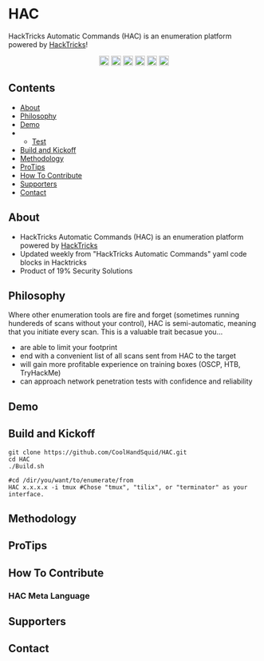 # HAC
HackTricks Automatic Commands (HAC) is an enumeration platform powered by [HackTricks](https://book.hacktricks.xyz)! 
<p align="center">
  <a><img src="https://img.shields.io/badge/price-FREE-0098f7.svg" height="20"/></a>
  <a><img src="https://img.shields.io/github/license/mashape/apistatus.svg" height="20"/></a>
  <a><img src="https://img.shields.io/badge/OS-Kali-yellow.svg" height="20"/></a>
  <a><img src="https://img.shields.io/badge/python-3.7%2B-blue.svg" height="20"/></a>
  <a><img src="https://img.shields.io/badge/version-1.0.0-lightgrey.svg" height="20"/></a>
  <a href="https://twitter.com/intent/tweet?text=I%20love%20automating%20the%20scanning%20and%20enumeration%20capabilities%20I%20have%20with%20the%20enumeration%20platform%20powered%20by%20https%3A%2F%2Fbook.HackTricks.xyz%21%20It%20is%20so%20convenient%21&url=https://github.com/CoolHandSquid/HAC&via=CoolHandSquid&hashtags=infosec,oscp,HackTheBox,kalilinux,pentesting"><img src="https://img.shields.io/twitter/url/http/shields.io.svg?style=social" alt="tweet" height="20"></a>
</p>

## Contents
  - [About](#about)
  - [Philosophy](#philosophy)
  - [Demo](#demo)
  - - [Test](#test)
  - [Build and Kickoff](#build-and-kickoff)
  - [Methodology](#methodology)
  - [ProTips](#protips)
  - [How To Contribute](#how-to-contribute)
  - [Supporters](#supporters)
  - [Contact](#contact)

## About

- HackTricks Automatic Commands (HAC) is an enumeration platform powered by [HackTricks](https://book.hacktricks.xyz)
- Updated weekly from "HackTricks Automatic Commands" yaml code blocks in Hacktricks
- Product of 19% Security Solutions

## Philosophy

Where other enumeration tools are fire and forget (sometimes running hundereds of scans without your control), HAC is semi-automatic, meaning that you initiate every scan. This is a valuable trait becasue you...
- are able to limit your footprint
- end with a convenient list of all scans sent from HAC to the target
- will gain more profitable experience on training boxes (OSCP, HTB, TryHackMe)
- can approach network penetration tests with confidence and reliability

## Demo

## Build and Kickoff

```
git clone https://github.com/CoolHandSquid/HAC.git
cd HAC
./Build.sh

#cd /dir/you/want/to/enumerate/from
HAC x.x.x.x -i tmux #Chose "tmux", "tilix", or "terminator" as your interface.
```

## Methodology

## ProTips

## How To Contribute

### HAC Meta Language

## Supporters

## Contact
